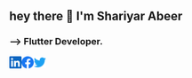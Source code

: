  

## hey there :wave: I'm Shariyar Abeer 

### --> Flutter Developer.

	


<!-- ### hey there :wave: <img src="https://media.giphy.com/media/hvRJCLFzcasrR4ia7z/giphy.gif" width="25px"> -->


<a href="https://www.linkedin.com/in/mdarifshariyar/">
  <img align="left" alt="Arif's LinkedIN" width="22px" target="_blank" src="./assets/linkedin.svg" />
</a>

<a href="https://www.facebook.com/ShariyarAbeer/">
  <img align="left" alt="Arif's facebook" width="22px" target="_blank" src="./assets/facebook.svg" />
</a>
<a href="https://twitter.com/ShariyarAbeer">
  <img align="left" alt="Shariyar Abeer | Twitter" width="22px" target="_blank" src="./assets/twitter.svg" />
</a>



<!--
**ShariyarAbeer/ShariyarAbeer** is a ✨ _special_ ✨ repository because its `README.md` (this file) appears on your GitHub profile.

- ### Hi there 👋



Here are some ideas to get you started:

- 🔭 I’m currently working on ...
- 🌱 I’m currently learning ...
- 👯 I’m looking to collaborate on ...
- 🤔 I’m looking for help with ...
- 💬 Ask me about ...
- 📫 How to reach me: ...
- 😄 Pronouns: ...
- ⚡ Fun fact: ...
-->
